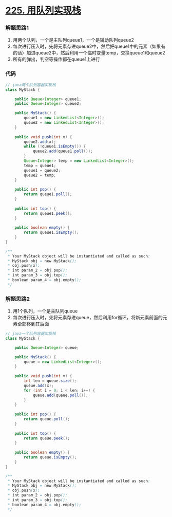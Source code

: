 # [225. 用队列实现栈](https://leetcode-cn.com/problems/implement-stack-using-queues/)

### 解题思路1
1. 用两个队列，一个是主队列queue1，一个是辅助队列queue2
2. 每次进行压入时，先将元素存进queue2中，然后把queue1中的元素（如果有的话）加进queue2中，然后利用一个临时变量temp，交换queue1和queue2
3. 所有的弹出，判空等操作都在queue1上进行

### 代码

```java
// java两个队列容器实现栈
class MyStack {

    public Queue<Integer> queue1;
    public Queue<Integer> queue2;

    public MyStack() {
        queue1 = new LinkedList<Integer>();
        queue2 = new LinkedList<Integer>();
    }
    
    public void push(int x) {
        queue2.add(x);
        while (!queue1.isEmpty()) {
            queue2.add(queue1.poll());
        }
        Queue<Integer> temp = new LinkedList<Integer>();
        temp = queue1;
        queue1 = queue2;
        queue2 = temp;
    }
    
    public int pop() {
        return queue1.poll();
    }
    
    public int top() {
        return queue1.peek();
    }
    
    public boolean empty() {
        return queue1.isEmpty();
    }
}

/**
 * Your MyStack object will be instantiated and called as such:
 * MyStack obj = new MyStack();
 * obj.push(x);
 * int param_2 = obj.pop();
 * int param_3 = obj.top();
 * boolean param_4 = obj.empty();
 */
```

### 解题思路2
1. 用1个队列，一个是主队列queue
2. 每次进行压入时，先将元素存进queue，然后利用for循环，将新元素前面的元素全部移到其后面

```java
// java一个队列容器实现栈
class MyStack {

    public Queue<Integer> queue;

    public MyStack() {
        queue = new LinkedList<Integer>();
    }
    
    public void push(int x) {
        int len = queue.size();
        queue.add(x);
        for (int i = 0; i < len; i++) {
            queue.add(queue.poll());
        }
    }
    
    public int pop() {
        return queue.poll();
    }
    
    public int top() {
        return queue.peek();
    }
    
    public boolean empty() {
        return queue.isEmpty();
    }
}

/**
 * Your MyStack object will be instantiated and called as such:
 * MyStack obj = new MyStack();
 * obj.push(x);
 * int param_2 = obj.pop();
 * int param_3 = obj.top();
 * boolean param_4 = obj.empty();
 */
```
